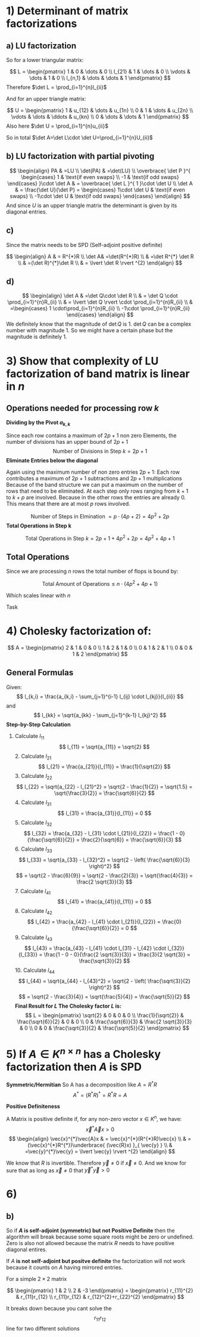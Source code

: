 # 1) Determinant of matrix factorizations

## a) LU factorization

So for a lower triangular matrix:

$$
 L = \begin{pmatrix}
1 & 0 & \dots & 0 \\
l_{21} & 1 & \dots & 0 \\
\vdots & \dots & 1 & 0 \\
l_{n,1} & \dots & \dots & 1
\end{pmatrix}
$$
Therefore $\det L = \prod_{i=1}^{n}l_{ii}$

And for an upper triangle matrix: 

$$
U = \begin{pmatrix}
1 & u_{12} & \dots &  u_{1n} \\
0 & 1 & \dots & u_{2n} \\
\vdots  & \dots & \ddots  & u_{kn} \\
0 & \dots & \dots & 1
\end{pmatrix}
$$
Also here $\det U = \prod_{i=1}^{n}u_{ii}$

So in total $\det A=\det L\cdot \det U=\prod_{i=1}^{n}U_{ii}$

## b) LU factorization with partial pivoting

$$
\begin{align}
PA & =LU \\
\det(PA) & =\det(LU) \\
\overbrace{ \det P }^{ \begin{cases}
1 & \text{if even swaps} \\
-1 & \text{if odd swaps}
\end{cases} }\cdot \det A & = \overbrace{ \det L }^{ 1 }\cdot \det U \\
\det A &  = \frac{\det U}{\det P} = \begin{cases}
1\cdot \det U & \text{if even swaps} \\
-1\cdot \det U & \text{if odd swaps}
\end{cases}
\end{align}
$$
And since $U$ is an upper triangle matrix the determinant is given by its diagonal entries. 

## c) 

Since the matrix needs to be SPD (Self-adjoint positive definite) 

$$
\begin{align}
A  & = R^{*}R \\
\det A& =\det(R^{*}R) \\
& =\det R^{*} \det R \\
& =(\det R)^{*}\det R \\
& = \lvert \det R \rvert ^{2}
\end{align}
$$
## d) 

$$
\begin{align}
\det A  & =\det Q\cdot \det R \\
 & = \det Q \cdot \prod_{i=1}^{n}R_{ii} \\
 & = \lvert \det Q \rvert \cdot \prod_{i=1}^{n}R_{ii} \\
 & =\begin{cases}
1 \cdot\prod_{i=1}^{n}R_{ii} \\
-1\cdot \prod_{i=1}^{n}R_{ii}
\end{cases}
\end{align}
$$
We definitely know that the magnitude of $\det Q$ is $1$. 
$\det Q$ can be a complex number with magnitude $1$. So we might have a certain phase but the magnitude is definitely $1$.



# 3) Show that complexity of LU factorization of band matrix is linear in $n$

## Operations needed for processing row $k$

**Dividing by the Pivot $a_{k,k}$**

Since each row contains a maximum of $2p+1$ non zero Elements, the number of divisions has an upper bound of $2p+1$ 
$$
\text{Number of Divisions in Step } k = 2p+1 
$$
**Eliminate Entries below the diagonal**

Again using the maximum number of non zero entries $2p+1$:
Each row contributes a maximum of $2p+1$ subtractions and $2p+1$ multiplications
Because of the band structure we can put a maximum on the number of rows that need to be eliminated. At each step only rows ranging from $k+1$ to $k+p$ are involved. Because in the other rows the entries are already $0$. This means that there are at most $p$ rows involved.

$$
\text{Number of Steps in Elmination } = p \cdot (4p+2) = 4p^{2}+ 2p
$$
**Total Operations in Step k**

$$
\text{Total Operations in Step }k=2p+1+4p^{2}+2p = 4p^{2}+4p+1
$$

## Total Operations

Since we are processing $n$ rows the total number of flops is bound by: 

$$
\text{Total Amount of Operations} \leq n\cdot (4p^{2}+4p+1)
$$

Which scales linear with $n$

Task 




# 4) Cholesky factorization of: 


$$
A = \begin{pmatrix}
2 & 1 & 0 & 0  \\
1 & 2 & 1 & 0 \\
0 & 1 & 2 & 1 \\
0 & 0 & 1 & 2
\end{pmatrix}
$$

## General Formulas
Given: $$ l_{k,i} = \frac{a_{k,i} - \sum_{j=1}^{i-1} l_{ij} \cdot l_{kj}}{l_{ii}} $$ and $$ l_{kk} = \sqrt{a_{kk} - \sum_{j=1}^{k-1} l_{kj}^2} $$**Step-by-Step Calculation** 
1. Calculate $l_{11}$ $$ l_{11} = \sqrt{a_{11}} = \sqrt{2} $$2. Calculate $l_{21}$ $$ l_{21} = \frac{a_{21}}{l_{11}} = \frac{1}{\sqrt{2}} $$3. Calculate $l_{22}$ $$ l_{22} = \sqrt{a_{22} - l_{21}^2} = \sqrt{2 - \frac{1}{2}} = \sqrt{1.5} = \sqrt{\frac{3}{2}} = \frac{\sqrt{6}}{2} $$4. Calculate $l_{31}$ $$ l_{31} = \frac{a_{31}}{l_{11}} = 0 $$5. Calculate $l_{32}$ $$ l_{32} = \frac{a_{32} - l_{31} \cdot l_{21}}{l_{22}} = \frac{1 - 0}{\frac{\sqrt{6}}{2}} = \frac{2}{\sqrt{6}} = \frac{\sqrt{6}}{3} $$6. Calculate $l_{33}$ $$ l_{33} = \sqrt{a_{33} - l_{32}^2} = \sqrt{2 - \left( \frac{\sqrt{6}}{3} \right)^2} $$ $$ = \sqrt{2 - \frac{6}{9}} = \sqrt{2 - \frac{2}{3}} = \sqrt{\frac{4}{3}} = \frac{2 \sqrt{3}}{3} $$ 7. Calculate $l_{41}$ $$ l_{41} = \frac{a_{41}}{l_{11}} = 0 $$ 8. Calculate $l_{42}$ $$ l_{42} = \frac{a_{42} - l_{41} \cdot l_{21}}{l_{22}} = \frac{0}{\frac{\sqrt{6}}{2}} = 0 $$ 9. Calculate $l_{43}$ $$ l_{43} = \frac{a_{43} - l_{41} \cdot l_{31} - l_{42} \cdot l_{32}}{l_{33}} = \frac{1 - 0 - 0}{\frac{2 \sqrt{3}}{3}} = \frac{3}{2 \sqrt{3}} = \frac{\sqrt{3}}{2} $$ 10. Calculate $l_{44}$ $$ l_{44} = \sqrt{a_{44} - l_{43}^2} = \sqrt{2 - \left( \frac{\sqrt{3}}{2} \right)^2} $$ $$ = \sqrt{2 - \frac{3}{4}} = \sqrt{\frac{5}{4}} = \frac{\sqrt{5}}{2} $$ **Final Result for $L$ The Cholesky factor $L$ is:** $$ L = \begin{pmatrix} \sqrt{2} & 0 & 0 & 0 \\ \frac{1}{\sqrt{2}} & \frac{\sqrt{6}}{2} & 0 & 0 \\ 0 & \frac{\sqrt{6}}{3} & \frac{2 \sqrt{3}}{3} & 0 \\ 0 & 0 & \frac{\sqrt{3}}{2} & \frac{\sqrt{5}}{2} \end{pmatrix} $$
# 5) If $A\in K^{n\times n}$ has a Cholesky factorization then $A$ is SPD

**Symmetric/Hermitian**
So A has a decomposition like $A=R^{*}R$
$$
A^{*} = (R^{*}R)^{*} = R^{*}R = A
$$

**Positive Definiteness**

A Matrix is positive definite if, for any non-zero vector $x \in K^{n}$, we have:
$$
\vec{x}^{*}\vec{A}x>0
$$
$$
\begin{align}
\vec{x}^{*}\vec{A}x  & = \vec{x}^{*}(R^{*}R)\vec{x} \\
  & = (\vec{x}^{*}R^{*})\underbrace{ (\vec{R}x) }_{ \vec{y} } \\
 & =\vec{y}^{*}\vec{y} = \lvert \vec{y} \rvert ^{2}
\end{align}
$$

We know that $R$ is invertible. Therefore $\vec{y}\neq 0$ if $\vec{x}\neq 0$.
And we know for sure that as long as $\vec{x}\neq 0$  that $\vec{y}^{*}\vec{y}>0$


# 6) 

## b) 
So if **$A$ is self-adjoint (symmetric) but not Positive Definite** then the algorithm will break because some square roots might be zero or undefined. Zero is also not allowed because the matrix $R$ needs to have positive diagonal entires. 

If $A$ **is not self-adjoint but positve definite** the factorization will not work because it counts on $A$ having mirrored entries. 

For a simple $2\times 2$ matrix

$$
\begin{pmatrix}
1 & 2 \\
2 & -3 
\end{pmatrix} = \begin{pmatrix}
r_{11}^{2} & r_{11}r_{12} \\
r_{11}r_{12} & r_{12}^{2}+r_{22}^{2}
\end{pmatrix}
$$

It breaks down because you cant solve the 
$$
r_{11}r_{12}
$$
line for two different solutions 


